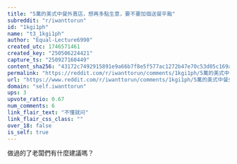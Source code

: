 ```yaml
---
title: "5萬的美式中餐外賣店，想再多點生意，要不要加個送餐平颱"
subreddit: "r/iwanttorun"
id: "1kgi1ph"
name: "t3_1kgi1ph"
author: "Equal-Lecture6990"
created_utc: 1746571461
created_key: "250506224421"
capture_ts: "250927160449"
content_sha256: "43172c7492915891e9a66b7f8e5f577ac1272b47e70c53d05c169a6312701c77"
permalink: "https://reddit.com/r/iwanttorun/comments/1kgi1ph/5萬的美式中餐外賣店想再多點生意要不要加個送餐平颱/"
url: "https://www.reddit.com/r/iwanttorun/comments/1kgi1ph/5萬的美式中餐外賣店想再多點生意要不要加個送餐平颱/"
domain: "self.iwanttorun"
ups: 3
upvote_ratio: 0.67
num_comments: 6
link_flair_text: "不懂就问"
link_flair_css_class: ""
over_18: false
is_self: true
---
```


做過的了老闆們有什麼建議嗎？
